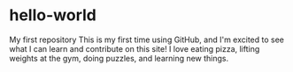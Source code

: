 # hello-world
My first repository
This is my first time using GitHub, and I'm excited to see what I can learn and contribute on this site!
I love eating pizza, lifting weights at the gym, doing puzzles, and learning new things.
